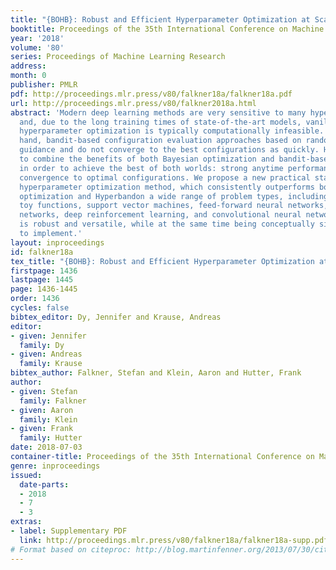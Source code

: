 ```yaml
---
title: "{BOHB}: Robust and Efficient Hyperparameter Optimization at Scale"
booktitle: Proceedings of the 35th International Conference on Machine Learning
year: '2018'
volume: '80'
series: Proceedings of Machine Learning Research
address: 
month: 0
publisher: PMLR
pdf: http://proceedings.mlr.press/v80/falkner18a/falkner18a.pdf
url: http://proceedings.mlr.press/v80/falkner2018a.html
abstract: 'Modern deep learning methods are very sensitive to many hyperparameters,
  and, due to the long training times of state-of-the-art models, vanilla Bayesian
  hyperparameter optimization is typically computationally infeasible. On the other
  hand, bandit-based configuration evaluation approaches based on random search lack
  guidance and do not converge to the best configurations as quickly. Here, we propose
  to combine the benefits of both Bayesian optimization and bandit-based methods,
  in order to achieve the best of both worlds: strong anytime performance and fast
  convergence to optimal configurations. We propose a new practical state-of-the-art
  hyperparameter optimization method, which consistently outperforms both Bayesian
  optimization and Hyperbandon a wide range of problem types, including high-dimensional
  toy functions, support vector machines, feed-forward neural networks, Bayesian neural
  networks, deep reinforcement learning, and convolutional neural networks. Our method
  is robust and versatile, while at the same time being conceptually simple and easy
  to implement.'
layout: inproceedings
id: falkner18a
tex_title: "{BOHB}: Robust and Efficient Hyperparameter Optimization at Scale"
firstpage: 1436
lastpage: 1445
page: 1436-1445
order: 1436
cycles: false
bibtex_editor: Dy, Jennifer and Krause, Andreas
editor:
- given: Jennifer
  family: Dy
- given: Andreas
  family: Krause
bibtex_author: Falkner, Stefan and Klein, Aaron and Hutter, Frank
author:
- given: Stefan
  family: Falkner
- given: Aaron
  family: Klein
- given: Frank
  family: Hutter
date: 2018-07-03
container-title: Proceedings of the 35th International Conference on Machine Learning
genre: inproceedings
issued:
  date-parts:
  - 2018
  - 7
  - 3
extras:
- label: Supplementary PDF
  link: http://proceedings.mlr.press/v80/falkner18a/falkner18a-supp.pdf
# Format based on citeproc: http://blog.martinfenner.org/2013/07/30/citeproc-yaml-for-bibliographies/
---
```

